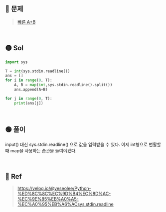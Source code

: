 ## 🔴 문제
> [빠른 A+B](https://www.acmicpc.net/problem/15552)

<br/>

## 🟡 Sol
```python
import sys

T = int(sys.stdin.readline())
ans = []
for i in range(0, T):
    A, B = map(int,sys.stdin.readline().split())
    ans.append(A+B)

for j in range(0, T):
    print(ans[j])
```
<br/>

## 🟢 풀이
input() 대신 sys.stdin.readline() 으로 값을 입력받을 수 있다.
이제 int형으로 변활할때 map을 사용하는 습관을 들여야겠다.


<br/>

## 🔵 Ref
> https://velog.io/@yeseolee/Python-%ED%8C%8C%EC%9D%B4%EC%8D%AC-%EC%9E%85%EB%A0%A5-%EC%A0%95%EB%A6%ACsys.stdin.readline
